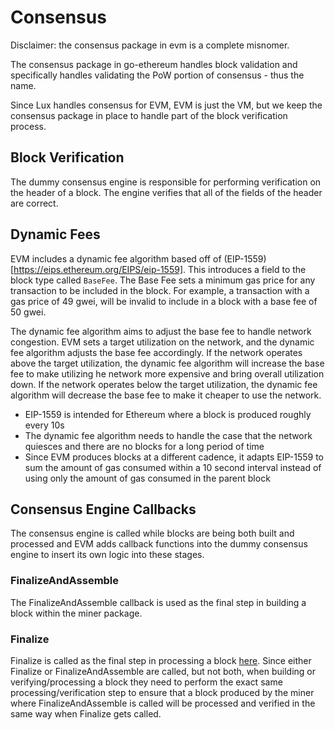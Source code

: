 # Consensus

Disclaimer: the consensus package in evm is a complete misnomer.

The consensus package in go-ethereum handles block validation and specifically handles validating the PoW portion of consensus - thus the name.

Since Lux handles consensus for EVM, EVM is just the VM, but we keep the consensus package in place to handle part of the block verification process.

## Block Verification

The dummy consensus engine is responsible for performing verification on the header of a block. The engine verifies that all of the fields of the header are correct.

## Dynamic Fees

EVM includes a dynamic fee algorithm based off of (EIP-1559)[https://eips.ethereum.org/EIPS/eip-1559]. This introduces a field to the block type called `BaseFee`. The Base Fee sets a minimum gas price for any transaction to be included in the block. For example, a transaction with a gas price of 49 gwei, will be invalid to include in a block with a base fee of 50 gwei.

The dynamic fee algorithm aims to adjust the base fee to handle network congestion. EVM sets a target utilization on the network, and the dynamic fee algorithm adjusts the base fee accordingly. If the network operates above the target utilization, the dynamic fee algorithm will increase the base fee to make utilizing he network more expensive and bring overall utilization down. If the network operates below the target utilization, the dynamic fee algorithm will decrease the base fee to make it cheaper to use the network.

- EIP-1559 is intended for Ethereum where a block is produced roughly every 10s
- The dynamic fee algorithm needs to handle the case that the network quiesces and there are no blocks for a long period of time
- Since EVM produces blocks at a different cadence, it adapts EIP-1559 to sum the amount of gas consumed within a 10 second interval instead of using only the amount of gas consumed in the parent block

## Consensus Engine Callbacks

The consensus engine is called while blocks are being both built and processed and EVM adds callback functions into the dummy consensus engine to insert its own logic into these stages.

### FinalizeAndAssemble

The FinalizeAndAssemble callback is used as the final step in building a block within the miner package.

### Finalize

Finalize is called as the final step in processing a block [here](../../core/state_processor.go). Since either Finalize or FinalizeAndAssemble are called, but not both, when building or verifying/processing a block they need to perform the exact same processing/verification step to ensure that a block produced by the miner where FinalizeAndAssemble is called will be processed and verified in the same way when Finalize gets called.
